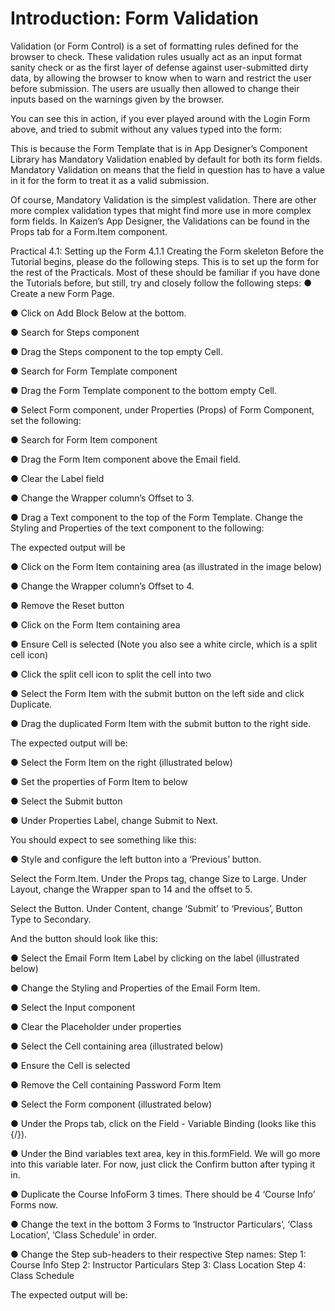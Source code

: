 # Introduction: Form Validation

Validation (or Form Control) is a set of formatting rules defined for the browser to check. These validation rules usually act as an input format sanity check or as the first layer of defense against user-submitted dirty data, by allowing the browser to know when to warn and restrict the user before submission. The users are usually then allowed to change their inputs based on the warnings given by the browser.

You can see this in action, if you ever played around with the Login Form above, and tried to submit without any values typed into the form:

This is because the Form Template that is in App Designer’s Component Library has Mandatory Validation enabled by default for both its form fields. Mandatory Validation on means that the field in question has to have a value in it for the form to treat it as a valid submission.

Of course, Mandatory Validation is the simplest validation. There are other more complex validation types that might find more use in more complex form fields. In Kaizen’s App Designer, the Validations can be found in the Props tab for a Form.Item component.







Practical 4.1: Setting up the Form 
4.1.1 Creating the Form skeleton 
Before the Tutorial begins, please do the following steps. This is to set up the form for the rest of the Practicals. Most of these should be familiar if you have done the Tutorials before, but still, try and closely follow the following steps: 
	● Create a new Form Page.



● Click on Add Block Below at the bottom.





● Search for Steps component

●  Drag the Steps component to the top empty Cell.







● Search for Form Template component

● Drag the Form Template component to the bottom empty Cell.

● Select Form component, under Properties (Props) of Form Component, set the 	following:













● Search for Form Item component

● Drag the Form Item component above the Email field.







● Clear the Label field

●  Change the Wrapper column’s Offset to 3.







● Drag a Text component to the top of the Form Template. Change the Styling and 	Properties of the text component to the following:



The expected output will be







● Click on the Form Item containing area (as illustrated in the image below)

● Change the Wrapper column’s Offset to 4.

● Remove the Reset button







● Click on the Form Item containing area

● Ensure Cell is selected (Note you also see a white circle, which is a split cell icon)

● Click the split cell icon to split the cell into two



● Select the Form Item with the submit button on the left side and click Duplicate.

● Drag the duplicated Form Item with the submit button to the right side.







The expected output will be:







● Select the Form Item on the right (illustrated below)

● Set the properties of Form Item to below











● Select the Submit button

● Under Properties Label, change Submit to Next.







You should expect to see something like this:

● Style and configure the left button into a ‘Previous’ button.

Select the Form.Item. Under the Props tag, change Size to Large. Under Layout, change the Wrapper span to 14 and the offset to 5.

Select the Button. Under Content, change ‘Submit’ to ‘Previous’, Button Type to Secondary.







And the button should look like this:







● Select the Email Form Item Label by clicking on the label (illustrated below)

● Change the Styling and Properties of the Email Form Item.



● Select the Input component





● Clear the Placeholder under properties



● Select the Cell containing area (illustrated below)

● Ensure the Cell is selected

● Remove the Cell containing Password Form Item





● Select the Form component (illustrated below)

● Under the Props tab, click on the Field - Variable Binding (looks like this  {/}).

● Under the Bind variables text area, key in this.formField. We will go more into this 	variable later. For now, just click the Confirm button after typing it in.











● Duplicate the Course InfoForm 3 times. There should be 4 ‘Course Info’ Forms now.

● Change the text in the bottom 3 Forms to ‘Instructor Particulars’, ‘Class Location’, ‘Class 	Schedule’ in order.







● Change the Step sub-headers to their respective Step names: Step 1: Course Info 
Step 2: Instructor Particulars 
Step 3: Class Location 
Step 4: Class Schedule

The expected output will be:







